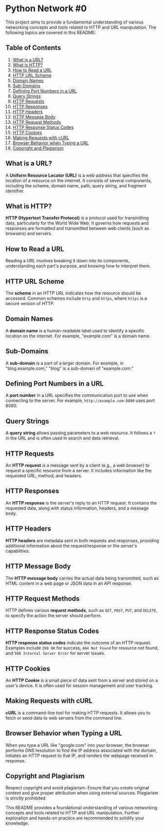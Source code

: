 # Python Network #0

This project aims to provide a fundamental understanding of various networking concepts and tools related to HTTP and URL manipulation. The following topics are covered in this README:

## Table of Contents
1. [What is a URL?](#what-is-a-url)
2. [What is HTTP?](#what-is-http)
3. [How to Read a URL](#how-to-read-a-url)
4. [HTTP URL Scheme](#http-url-scheme)
5. [Domain Names](#domain-names)
6. [Sub-Domains](#sub-domains)
7. [Defining Port Numbers in a URL](#defining-port-numbers-in-a-url)
8. [Query Strings](#query-strings)
9. [HTTP Requests](#http-requests)
10. [HTTP Responses](#http-responses)
11. [HTTP Headers](#http-headers)
12. [HTTP Message Body](#http-message-body)
13. [HTTP Request Methods](#http-request-methods)
14. [HTTP Response Status Codes](#http-response-status-codes)
15. [HTTP Cookies](#http-cookies)
16. [Making Requests with cURL](#making-requests-with-curl)
17. [Browser Behavior when Typing a URL](#browser-behavior-when-typing-a-url)
18. [Copyright and Plagiarism](#copyright-and-plagiarism)

## What is a URL?

A **Uniform Resource Locator (URL)** is a web address that specifies the location of a resource on the internet. It consists of several components, including the scheme, domain name, path, query string, and fragment identifier.

## What is HTTP?

**HTTP (Hypertext Transfer Protocol)** is a protocol used for transmitting data, particularly for the World Wide Web. It governs how requests and responses are formatted and transmitted between web clients (such as browsers) and servers.

## How to Read a URL

Reading a URL involves breaking it down into its components, understanding each part's purpose, and knowing how to interpret them.

## HTTP URL Scheme

The **scheme** in an HTTP URL indicates how the resource should be accessed. Common schemes include `http` and `https`, where `https` is a secure version of HTTP.

## Domain Names

A **domain name** is a human-readable label used to identify a specific location on the internet. For example, "example.com" is a domain name.

## Sub-Domains

A **sub-domain** is a part of a larger domain. For example, in "blog.example.com," "blog" is a sub-domain of "example.com."

## Defining Port Numbers in a URL

A **port number** in a URL specifies the communication port to use when connecting to the server. For example, `http://example.com:8080` uses port 8080.

## Query Strings

A **query string** allows passing parameters to a web resource. It follows a `?` in the URL and is often used in search and data retrieval.

## HTTP Requests

An **HTTP request** is a message sent by a client (e.g., a web browser) to request a specific resource from a server. It includes information like the requested URL, method, and headers.

## HTTP Responses

An **HTTP response** is the server's reply to an HTTP request. It contains the requested data, along with status information, headers, and a message body.

## HTTP Headers

**HTTP headers** are metadata sent in both requests and responses, providing additional information about the request/response or the server's capabilities.

## HTTP Message Body

The **HTTP message body** carries the actual data being transmitted, such as HTML content in a web page or JSON data in an API response.

## HTTP Request Methods

HTTP defines various **request methods**, such as `GET`, `POST`, `PUT`, and `DELETE`, to specify the action the server should perform.

## HTTP Response Status Codes

**HTTP response status codes** indicate the outcome of an HTTP request. Examples include `200 OK` for success, `404 Not Found` for resource not found, and `500 Internal Server Error` for server issues.

## HTTP Cookies

An **HTTP Cookie** is a small piece of data sent from a server and stored on a user's device. It is often used for session management and user tracking.

## Making Requests with cURL

**cURL** is a command-line tool for making HTTP requests. It allows you to fetch or send data to web servers from the command line.

## Browser Behavior when Typing a URL

When you type a URL like "google.com" into your browser, the browser performs DNS resolution to find the IP address associated with the domain, initiates an HTTP request to that IP, and renders the webpage received in response.

## Copyright and Plagiarism

Respect copyright and avoid plagiarism. Ensure that you create original content and give proper attribution when using external sources. Plagiarism is strictly prohibited.

This README provides a foundational understanding of various networking concepts and tools related to HTTP and URL manipulation. Further exploration and hands-on practice are recommended to solidify your knowledge.
